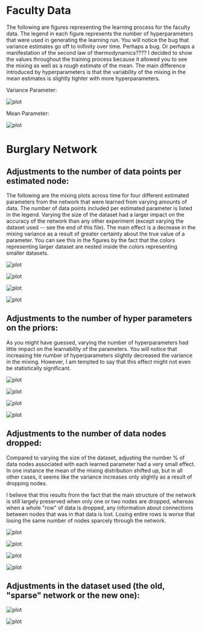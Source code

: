 # Faculty Data

The following are figures representing the learning process for the faculty data.
The legend in each figure represents the number of hyperparameters that were used in generating the learning run.
You will notice the bug that variance estimates go off to inifinity over time.
Perhaps a bug. Or perhaps a manifestation of the second law of thermodynamics????
I decided to show the values throughout the training process because it allowed you to see the mixing as well as a rough estimate of the mean.
The main difference introduced by hyperparameters is that the variability of the mixing in the mean estimates is slightly tighter with more hyperparameters.

Variance Parameter:

![plot](Figures/Figure_1_faculty_estimated_sigmas.png)

Mean Parameter:

![plot](Figures/Figure_2_faculty_estimated_mus.png)

# Burglary Network

## Adjustments to the number of data points per estimated node:

The following are the mixing plots across time for four different estimated parameters from the network that were learned from varying amounts of data.
The number of data points included per estimated parameter is listed in the legend.
Varying the size of the dataset had a larger impact on the accuracy of the network than any other experiment (except varying the dataset used -- see the end of this file).
The main effect is a decrease in the mixing variance as a result of greater certainty about the true value of a parameter.
You can see this in the figures by the fact that the colors representing larger dataset are nested inside the colors representing smaller datasets.

![plot](Figures/Figure_3_marygivenA_samples.png) 

![plot](Figures/Figure_4_marygivenNotA_samples.png) 

![plot](Figures/Figure_5_burglary_samples.png)

![plot](Figures/Figure_6_earthquake_samples.png)

## Adjustments to the number of hyper parameters on the priors:

As you might have guessed, varying the number of hyperparameters had little impact on the learnability of the parameters.
You will notice that increasing hte number of hyperparameters slightly decreased the variance in the mixing.
However, I am tempted to say that this effect might not even be statistically significant.

![plot](Figures/Figure_7_mary_params.png)

![plot](Figures/Figure_8_maryNo_params.png)

![plot](Figures/Figure_9_burglary_params.png)

![plot](Figures/Figure_10_earthquake_params.png)

## Adjustments to the number of data nodes dropped:

Compared to varying the size of the dataset, adjusting the number % of data nodes associated with each learned parameter had a very small effect.
In one instance the mean of the mixing distribution shifted up, but in all other cases, it seems like the variance increases only slightly
as a result of dropping nodes.

I believe that this results from the fact that the main structure of the network is still largely preserved when only one or two nodes are dropped,
whereas when a whole "row" of data is dropped, any information about connections between nodes that was in that data is lost.
Losing entire rows is worse that losing the same number of nodes sparcely through the network.

![plot](Figures/Figure_11_mary_dropped.png)

![plot](Figures/Figure_12_maryNot_dropped.png)

![plot](Figures/Figure_13_burglary_dropped.png)

![plot](Figures/Figure_14_earthquake_dropped.png)

## Adjustments in the dataset used (the old, "sparse" network or the new one):

![plot](Figures/Figure_15_mary_dataset.png)

![plot](Figures/Figure_16_maryNo_dataset.png)

